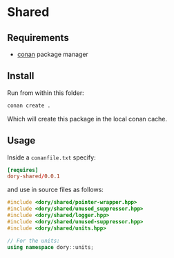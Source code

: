 # Shared

## Requirements

- [conan](https://conan.io/) package manager

## Install

Run from within this folder:

```sh
conan create .
```

Which will create this package in the local conan cache.

## Usage

Inside a `conanfile.txt` specify:

```toml
[requires]
dory-shared/0.0.1
```

and use in source files as follows:

```cpp
#include <dory/shared/pointer-wrapper.hpp>
#include <dory/shared/unused_suppressor.hpp>
#include <dory/shared/logger.hpp>
#include <dory/shared/unused-suppressor.hpp>
#include <dory/shared/units.hpp>

// For the units:
using namespace dory::units;
```
